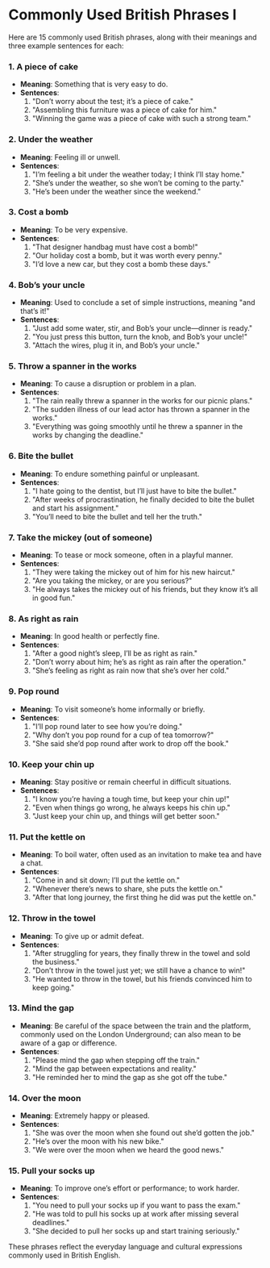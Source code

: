# Commonly Used British Phrases I

Here are 15 commonly used British phrases, along with their meanings and three example sentences for each:

### 1. **A piece of cake**
   - **Meaning**: Something that is very easy to do.
   - **Sentences**:
     1. "Don’t worry about the test; it’s a piece of cake."
     2. "Assembling this furniture was a piece of cake for him."
     3. "Winning the game was a piece of cake with such a strong team."

### 2. **Under the weather**
   - **Meaning**: Feeling ill or unwell.
   - **Sentences**:
     1. "I’m feeling a bit under the weather today; I think I’ll stay home."
     2. "She’s under the weather, so she won’t be coming to the party."
     3. "He’s been under the weather since the weekend."

### 3. **Cost a bomb**
   - **Meaning**: To be very expensive.
   - **Sentences**:
     1. "That designer handbag must have cost a bomb!"
     2. "Our holiday cost a bomb, but it was worth every penny."
     3. "I’d love a new car, but they cost a bomb these days."

### 4. **Bob’s your uncle**
   - **Meaning**: Used to conclude a set of simple instructions, meaning "and that’s it!"
   - **Sentences**:
     1. "Just add some water, stir, and Bob’s your uncle—dinner is ready."
     2. "You just press this button, turn the knob, and Bob’s your uncle!"
     3. "Attach the wires, plug it in, and Bob’s your uncle."

### 5. **Throw a spanner in the works**
   - **Meaning**: To cause a disruption or problem in a plan.
   - **Sentences**:
     1. "The rain really threw a spanner in the works for our picnic plans."
     2. "The sudden illness of our lead actor has thrown a spanner in the works."
     3. "Everything was going smoothly until he threw a spanner in the works by changing the deadline."

### 6. **Bite the bullet**
   - **Meaning**: To endure something painful or unpleasant.
   - **Sentences**:
     1. "I hate going to the dentist, but I’ll just have to bite the bullet."
     2. "After weeks of procrastination, he finally decided to bite the bullet and start his assignment."
     3. "You’ll need to bite the bullet and tell her the truth."

### 7. **Take the mickey (out of someone)**
   - **Meaning**: To tease or mock someone, often in a playful manner.
   - **Sentences**:
     1. "They were taking the mickey out of him for his new haircut."
     2. "Are you taking the mickey, or are you serious?"
     3. "He always takes the mickey out of his friends, but they know it’s all in good fun."

### 8. **As right as rain**
   - **Meaning**: In good health or perfectly fine.
   - **Sentences**:
     1. "After a good night’s sleep, I’ll be as right as rain."
     2. "Don’t worry about him; he’s as right as rain after the operation."
     3. "She’s feeling as right as rain now that she’s over her cold."

### 9. **Pop round**
   - **Meaning**: To visit someone’s home informally or briefly.
   - **Sentences**:
     1. "I’ll pop round later to see how you’re doing."
     2. "Why don’t you pop round for a cup of tea tomorrow?"
     3. "She said she’d pop round after work to drop off the book."

### 10. **Keep your chin up**
   - **Meaning**: Stay positive or remain cheerful in difficult situations.
   - **Sentences**:
     1. "I know you’re having a tough time, but keep your chin up!"
     2. "Even when things go wrong, he always keeps his chin up."
     3. "Just keep your chin up, and things will get better soon."

### 11. **Put the kettle on**
   - **Meaning**: To boil water, often used as an invitation to make tea and have a chat.
   - **Sentences**:
     1. "Come in and sit down; I’ll put the kettle on."
     2. "Whenever there’s news to share, she puts the kettle on."
     3. "After that long journey, the first thing he did was put the kettle on."

### 12. **Throw in the towel**
   - **Meaning**: To give up or admit defeat.
   - **Sentences**:
     1. "After struggling for years, they finally threw in the towel and sold the business."
     2. "Don’t throw in the towel just yet; we still have a chance to win!"
     3. "He wanted to throw in the towel, but his friends convinced him to keep going."

### 13. **Mind the gap**
   - **Meaning**: Be careful of the space between the train and the platform, commonly used on the London Underground; can also mean to be aware of a gap or difference.
   - **Sentences**:
     1. "Please mind the gap when stepping off the train."
     2. "Mind the gap between expectations and reality."
     3. "He reminded her to mind the gap as she got off the tube."

### 14. **Over the moon**
   - **Meaning**: Extremely happy or pleased.
   - **Sentences**:
     1. "She was over the moon when she found out she’d gotten the job."
     2. "He’s over the moon with his new bike."
     3. "We were over the moon when we heard the good news."

### 15. **Pull your socks up**
   - **Meaning**: To improve one’s effort or performance; to work harder.
   - **Sentences**:
     1. "You need to pull your socks up if you want to pass the exam."
     2. "He was told to pull his socks up at work after missing several deadlines."
     3. "She decided to pull her socks up and start training seriously."

These phrases reflect the everyday language and cultural expressions commonly used in British English.

